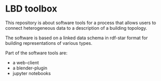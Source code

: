# LBD toolbox

This repository is about software tools for a
process that allows users to connect heterogeneous
data to a description of a building topology.

The software is based on a linked data schema in
rdf-star format for building representations of
various types.

Part of the software tools are:

- a web-client
- a blender-plugin
- jupyter notebooks
